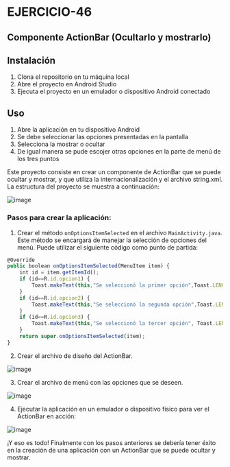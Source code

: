 #  EJERCICIO-46
##  Componente ActionBar (Ocultarlo y mostrarlo)

## Instalación

1. Clona el repositorio en tu máquina local
2. Abre el proyecto en Android Studio
3. Ejecuta el proyecto en un emulador o dispositivo Android conectado

## Uso

1. Abre la aplicación en tu dispositivo Android
2. Se debe seleccionar las opciones presentadas en la pantalla
3. Selecciona la mostrar o ocultar
4. De igual manera se pude escojer otras opciones en la parte de menú de los tres puntos

Este proyecto consiste en crear un componente de ActionBar que se puede ocultar y mostrar, y que utiliza la internacionalización y el archivo string.xml. La estructura del proyecto se muestra a continuación:

![image](https://user-images.githubusercontent.com/74844624/221084195-497d9efb-af17-43f1-bcb9-3bd70218a7d2.png)

### Pasos para crear la aplicación:

1. Crear el método `onOptionsItemSelected` en el archivo `MainActivity.java`. Este método se encargará de manejar la selección de opciones del menú. Puede utilizar el siguiente código como punto de partida:

```js
@Override
public boolean onOptionsItemSelected(MenuItem item) {
    int id = item.getItemId();
    if (id==R.id.opcion1) {
        Toast.makeText(this,"Se seleccionó la primer opción",Toast.LENGTH_LONG).show();
    }
    if (id==R.id.opcion2) {
        Toast.makeText(this,"Se seleccionó la segunda opción",Toast.LENGTH_LONG).show();
    }
    if (id==R.id.opcion3) {
        Toast.makeText(this,"Se seleccionó la tercer opción", Toast.LENGTH_LONG).show();
    }
    return super.onOptionsItemSelected(item);
}
```

2. Crear el archivo de diseño del ActionBar.

![image](https://user-images.githubusercontent.com/74844624/221084924-afa89aa4-5d3d-4586-9267-1b94031089b8.png)

3. Crear el archivo de menú con las opciones que se deseen.

![image](https://user-images.githubusercontent.com/74844624/221089467-525bdd6b-4ea9-42c2-967d-6e4614a42ec7.png)

4. Ejecutar la aplicación en un emulador o dispositivo físico para ver el ActionBar en acción:

![image](https://user-images.githubusercontent.com/74844624/221089397-57be9ba4-a3e7-4cc2-9044-a8ccaea8da31.png)

¡Y eso es todo! Finalmente con los pasos anteriores se debería tener éxito en la creación de una aplicación con un ActionBar que se puede ocultar y mostrar.
